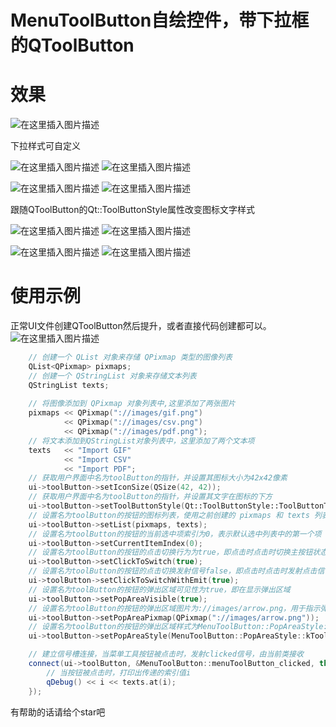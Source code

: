 # MenuToolButton自绘控件，带下拉框的QToolButton
# 效果
![在这里插入图片描述](https://i-blog.csdnimg.cn/direct/786735f38ea849c396e01a2fd61d71c1.gif)


下拉样式可自定义

![在这里插入图片描述](https://i-blog.csdnimg.cn/direct/ac40bf62f6874c41a8f637195950ca2f.png)
![在这里插入图片描述](https://i-blog.csdnimg.cn/direct/5b3af31d8ea84b8aa22110b332e98e4f.png)

![在这里插入图片描述](https://i-blog.csdnimg.cn/direct/39cfb306be034313bded5ee15b3e7efd.png)
![在这里插入图片描述](https://i-blog.csdnimg.cn/direct/87deceab4cd647368e59524745fc142a.png)


跟随QToolButton的Qt::ToolButtonStyle属性改变图标文字样式

![在这里插入图片描述](https://i-blog.csdnimg.cn/direct/f78488d5bbae42d5a681db46754bfa8e.png)
![在这里插入图片描述](https://i-blog.csdnimg.cn/direct/519ab098229c4996a851ad5ccd1c6251.png)

![在这里插入图片描述](https://i-blog.csdnimg.cn/direct/1e9765baf9774c80b788462d5f290bca.png)
![在这里插入图片描述](https://i-blog.csdnimg.cn/direct/c8c42d75781448c59ba98e5c5e5a3e11.png)





# 使用示例

正常UI文件创建QToolButton然后提升，或者直接代码创建都可以。
![在这里插入图片描述](https://i-blog.csdnimg.cn/direct/ae5fc34366cd4819b6ec9c1446d22f0b.png)

```cpp
    // 创建一个 QList 对象来存储 QPixmap 类型的图像列表
    QList<QPixmap> pixmaps;
    // 创建一个 QStringList 对象来存储文本列表
    QStringList texts;
    
    // 将图像添加到 QPixmap 对象列表中,这里添加了两张图片
    pixmaps << QPixmap("://images/gif.png")
            << QPixmap("://images/csv.png")
            << QPixmap("://images/pdf.png");
    // 将文本添加到QStringList对象列表中，这里添加了两个文本项
    texts   << "Import GIF"
            << "Import CSV"
            << "Import PDF";
    // 获取用户界面中名为toolButton的指针，并设置其图标大小为42x42像素
    ui->toolButton->setIconSize(QSize(42, 42));
    // 获取用户界面中名为toolButton的指针，并设置其文字在图标的下方
    ui->toolButton->setToolButtonStyle(Qt::ToolButtonStyle::ToolButtonTextUnderIcon);
    // 设置名为toolButton的按钮的图标列表，使用之前创建的 pixmaps 和 texts 列表
    ui->toolButton->setList(pixmaps, texts);
    // 设置名为toolButton的按钮的当前选中项索引为0，表示默认选中列表中的第一个项
    ui->toolButton->setCurrentItemIndex(0);
    // 设置名为toolButton的按钮的点击切换行为为true，即点击时点击时切换主按钮状态
    ui->toolButton->setClickToSwitch(true);
    // 设置名为toolButton的按钮的点击切换发射信号false，即点击时点击时发射点击信号
    ui->toolButton->setClickToSwitchWithEmit(true);
    // 设置名为toolButton的按钮的弹出区域可见性为true，即在显示弹出区域
    ui->toolButton->setPopAreaVisible(true);
    // 设置名为toolButton的按钮的弹出区域图片为://images/arrow.png，用于指示弹出区域
    ui->toolButton->setPopAreaPixmap(QPixmap("://images/arrow.png"));
    // 设置名为toolButton的按钮的弹出区域样式为MenuToolButton::PopAreaStyle::kToolButtonCornerRight，表示弹出区域位于按钮的右下角
    ui->toolButton->setPopAreaStyle(MenuToolButton::PopAreaStyle::kToolButtonCornerRight);

    // 建立信号槽连接，当菜单工具按钮被点击时，发射clicked信号，由当前类接收
    connect(ui->toolButton, &MenuToolButton::menuToolButton_clicked, this, [=](int i){
        // 当按钮被点击时，打印出传递的索引值i
        qDebug() << i << texts.at(i);
    });
```

有帮助的话请给个star吧
